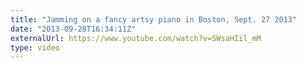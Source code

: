 ```yaml
---
title: "Jamming on a fancy artsy piano in Boston, Sept. 27 2013"
date: "2013-09-28T16:34:11Z"
externalUrl: https://www.youtube.com/watch?v=SWsaHIil_mM
type: video
---
```

